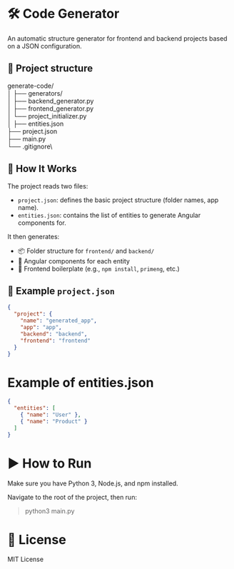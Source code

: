 # 🛠️ Code Generator

An automatic structure generator for frontend and backend projects based on a JSON configuration.


## 📁 Project structure

generate-code/\
│
├── generators/\
│ ├── backend_generator.py\
│ ├── frontend_generator.py\
│ └── project_initializer.py\
│
├── entities.json\
├── project.json\
├── main.py\
└── .gitignore\


## 🚀 How It Works

The project reads two files:

- `project.json`: defines the basic project structure (folder names, app name).
- `entities.json`: contains the list of entities to generate Angular components for.

It then generates:

- 📦 Folder structure for `frontend/` and `backend/`
- 🧩 Angular components for each entity
- 📁 Frontend boilerplate (e.g., `npm install`, `primeng`, etc.)

## 🧾 Example `project.json`

```json
{
  "project": {
    "name": "generated_app",
    "app": "app",
    "backend": "backend",
    "frontend": "frontend"
  }
}
```

# Example of entities.json

```json
{
  "entities": [
    { "name": "User" },
    { "name": "Product" }
  ]
}
```

# ▶️ How to Run
Make sure you have Python 3, Node.js, and npm installed.

Navigate to the root of the project, then run:

> python3 main.py


# 📄 License
MIT License
